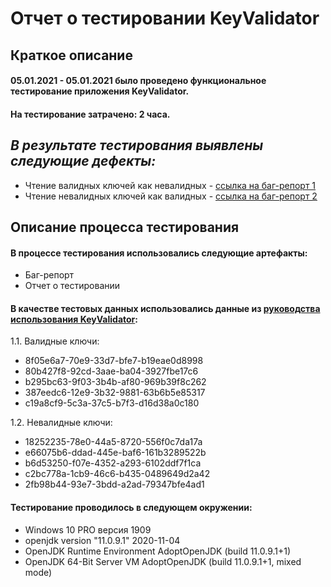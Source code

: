# **Отчет о тестировании KeyValidator**
## **Краткое описание**
#### 05.01.2021 - 05.01.2021 было проведено функциональное тестирование приложения KeyValidator.
#### На тестирование затрачено: 2 часа.
## *В результате тестирования выявлены следующие дефекты:*
* Чтение валидных ключей как невалидных - [ссылка на баг-репорт 1](https://github.com/Yuliyarubtsova/Java-1.1./issues/1)
* Чтение невалидных ключей как валидных - [ссылка на баг-репорт 2](https://github.com/Yuliyarubtsova/Java-1.1./issues/2)

## **Описание процесса тестирования**
#### В процессе тестирования использовались следующие артефакты:
* Баг-репорт
* Отчет о тестировании
#### В качестве тестовых данных использовались данные из [руководства использования KeyValidator]( https://github.com/netology-code/javaqa-homeworks/blob/master/intro/user-manual.md):
1.1. Валидные ключи:
* 8f05e6a7-70e9-33d7-bfe7-b19eae0d8998  
* 80b427f8-92cd-3aae-ba04-3927fbe17c6
* b295bc63-9f03-3b4b-af80-969b39f8c262
* 387eedc6-12e9-3b32-9881-63b6b5e85317
* c19a8cf9-5c3a-37c5-b7f3-d16d38a0c180

1.2. Невалидные ключи: 
* 18252235-78e0-44a5-8720-556f0c7da17a
* e66075b6-ddad-445e-baf6-161b3289522b
* b6d53250-f07e-4352-a293-6102ddf7f1ca
* c2bc778a-1cb9-46c6-b435-0489649d2a42
* 2fb98b44-93e7-3bdd-a2ad-79347bfe4ad1

#### Тестирование проводилось в следующем окружении:
* Windows 10 PRO версия 1909
* openjdk version "11.0.9.1" 2020-11-04
* OpenJDK Runtime Environment AdoptOpenJDK (build 11.0.9.1+1)
* OpenJDK 64-Bit Server VM AdoptOpenJDK (build 11.0.9.1+1, mixed mode)






